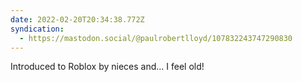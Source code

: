 ```yaml
---
date: 2022-02-20T20:34:38.772Z
syndication:
  - https://mastodon.social/@paulrobertlloyd/107832243747290830
---
```


Introduced to Roblox by nieces and… I feel old!
